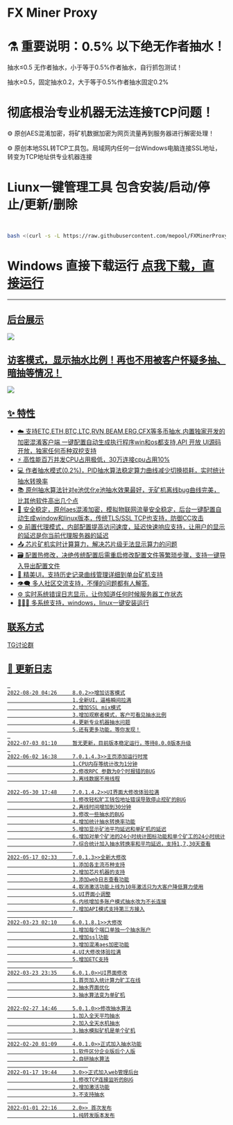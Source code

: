 # FX Miner Proxy

# ⚗️ 重要说明：0.5% 以下绝无作者抽水！

 抽水≤0.5  无作者抽水，小于等于0.5%作者抽水，自行抓包测试！



 抽水≥0.5，固定抽水0.2，大于等于0.5%作者抽水固定0.2%


# 彻底根治专业机器无法连接TCP问题！
 :gear: 原创AES混淆加密，将矿机数据加密为网页流量再到服务器进行解密处理！

 :gear: 原创本地SSL转TCP工具包。局域网内任何一台Windows电脑连接SSL地址，转变为TCP地址供专业机器连接

# Liunx一键管理工具 包含安装/启动/停止/更新/删除

```bash


bash <(curl -s -L https://raw.githubusercontent.com/mepool/FXMinerProxy/main/install.sh)

```



# Windows 直接下载运行 <a href="https://github.com/mepool/FXMinerProxy/raw/main/FXMinerProxy-V3windows.zip">点我下载，直接运行</br>

---

## 后台展示
  ![](https://github.com/mepool/data/raw/main/fx.jpg)
## 访客模式，显示抽水比例！再也不用被客户怀疑多抽、暗抽等情况！
  ![](https://github.com/mepool/data/raw/main/fk2.png)
## :sparkles: 特性

* :cloud: 支持ETC,ETH,BTC,LTC,RVN,BEAM,ERG,CFX等多币抽水,内置独家开发的加密混淆客户端 一键配置自动生成执行程序win和os都支持,API 开放 UI源码开放，独家任何币种双挖支持
* :zap: 高性能百万并发CPU占用极低，30万连接cpu占用10%
* 💻 作者抽水模式(0.2%)，PID抽水算法稳定算力曲线减少切换损耗，实时统计抽水转换率
* 📚 原创抽水算法针对e池优化e池抽水效果最好，无矿机离线bug曲线完美，比其他软件高出几个点
* 💾 安全稳定，原创aes混淆加密，模拟物联网流量安全稳定，后台一键配置自动生成window和linux版本，传统TLS/SSL TCP也支持，防御CC攻击
* :gear: 前置代理模式，内部配置提高访问速度，延迟快速响应支持，让用户的显示的延迟是你当前代理服务器的延迟
* :outbox_tray: 芯片矿机实时计算算力，解决芯片级无法显示算力的问题
* :card_file_box: 配置热修改，决绝传统配置后需重启修改配置文件等繁琐步骤，支持一键导入导出配置文件
* :art: 精美UI，支持历史记录曲线管理详细到单台矿机支持
* :eye_speech_bubble: 多人社区交流支持，不懂的问题都有人解答.
* :gear: 实时系统错误日志显示，让你知道任何时候服务器工作状态
* :family_woman_girl_boy: 多系统支持，windows，linux一键安装运行
## 联系方式

<a href="https://t.me/+bcWZ1ta38fdjN2Rl">TG讨论群
 
## :scroll: 更新日志
```bigquery
 
2022-08-20 04:26     8.0.2>>增加访客模式
                     1.全新UI，逼格瞬间拉满
                     2.增加SSL mix模式
                     3.增加观察者模式，客户可看见抽水比例
                     4.更新专业机器抽水问题
                     5.还有更多功能，等你发现！
 
2022-07-03 01:10     暂无更新，目前版本稳定运行，等待8.0.0版本升级
 
2022-06-02 16:38     7.0.1.4.3>>主页添加运行时常
                     1.CPU内存等统计改为1分钟
                     2.修改RPC 参数为0个时报错的BUG
                     3.离线数据不用线程

2022-05-30 17:48     7.0.1.4.2>>UI界面大修改体验拉满
                     1.修改轻松旷工钱包地址错误导致停止挖矿的BUG
                     2.离线时间增加到30分钟
                     3.修改一些抽水的BUG
                     4.增加统计抽水转换率功能
                     5.增加显示矿池平均延迟和单矿机的延迟
                     6.增加对单个矿池的24小时统计图标功能和单个矿工的24小时统计
                     7.综合统计加入抽水转换率和平均延迟，支持1,7,30天查看
                     
2022-05-17 02:33     7.0.1.3>>全新大修改
                     1.添加各主流币种支持
                     2.增加芯片机器的支持
                     3.添加web日志查看功能
                     4.取消激活功能上线为10年激活只为大客户降低算力使用
                     5.UI界面小调整
                     6.内核增加多账户模式抽水改为不长连接
                     7.增加API模式支持第三方接入
                     
2022-03-23 02:10     6.0.1.8.1>>大修改
                     1.增加每个端口单独一个抽水账户
                     2.增加ssl功能
                     3.增加混淆aes加密功能
                     4.UI大修改体验拉满
                     5.增加ETC支持
                     
2022-03-23 23:35     6.0.1.0>>UI界面修改
                     1.首页加入统计算力旷工在线
                     2.抽水界面优化
                     3.抽水算法变为单矿机

2022-02-27 14:46     5.0.1.0>>修改抽水算法
                     1.加入全天平均抽水
                     2.加入全天水机抽水
                     3.抽水模拟矿机是单个矿机
                     
2022-02-20 01:09     4.0.1.0>>正式加入抽水功能
                     1.软件区分企业版后个人版
                     2.自研抽水算法
                          
2022-01-17 19:44     3.0>>正式加入web管理后台
                     1.修改TCP连接监听的BUG
                     2.增加激活功能
                     3.不支持抽水
                          
2022-01-01 22:16     2.0>> 首次发布
                     1.纯转发版本发布
